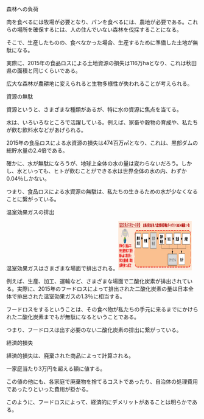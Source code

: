 <!DOCTYPE html>
<html>
<head>
<title>Webページ練習<span></title></span>
</head>
<body>
<div class="flame23">
<span class="flame23-title">森林への負荷</span>
<p>肉を食べるには牧場が必要となり、パンを食べるには、農地が必要である。これらの場所を確保するには、人の住んでいない森林を伐採することになる。<p>そこで、生産したものの、食べなかった場合、生産するために準備した土地が無駄になる。<p>実際に、2015年の食品ロスによる土地資源の損失は116万haとなり、これは秋田県の面積と同じくらいである。<p>広大な森林が農耕地に変えられると生物多様性が失われることが考えられる。</p>
</div>
<div class="flame24">
<span class="flame24-title">資源の無駄</span>
<p>資源というと、さまざまな種類があるが、特に水の資源に焦点を当てる。<p>水は、いろいろなところで活躍している。例えば、家畜や穀物の育成や、私たちが飲む飲料水などがあげられる。<p>2015年の食品ロスによる水資源の損失は474百万㎥となり、これは、黒部ダムの総貯水量の2.4倍である。<p>確かに、水が無駄になろうが、地球上全体の水の量は変わらないだろう。しかし、水といっても、ヒトが飲むことができる水は世界全体の水の内、わずか0.04％しかない。<p>つまり、食品ロスによる水資源の無駄は、私たちの生きるための水が少なくなることに繋がっている。</p>
</div>
<div class="flame25">
<span class="flame25-title">温室効果ガスの排出</span>
<p>温室効果ガスはさまざまな場面で排出される。<img src="CO2.jpeg" alt="写真" width="193" height="130"><p>例えば、生産、加工、運輸など、さまざまな場面で二酸化炭素が排出されている。実際に、2015年のフードロスによって排出された二酸化炭素の量は日本全体で排出された温室効果ガスの1.3％に相当する。<p>フードロスをするということは、その食べ物が私たちの手元に来るまでにかけられた二酸化炭素までもが無駄になるということである。<p>つまり、フードロスは出す必要のない二酸化炭素の排出に繋がっている。</p>
</div>
<div class="flame26">
<span class="flame26-title">経済的損失</span>
<p>経済的損失は、廃棄された商品によって計算される。<p>一家庭当たり3万円を超える額に値する。<p>この値の他にも、各家庭で廃棄物を捨てるコストであったり、自治体の処理費用であったりといった費用が掛かる。<p>このように、フードロスによって、経済的にデメリットがあることは明らかである。</p>
</div>
</body>
</html>
